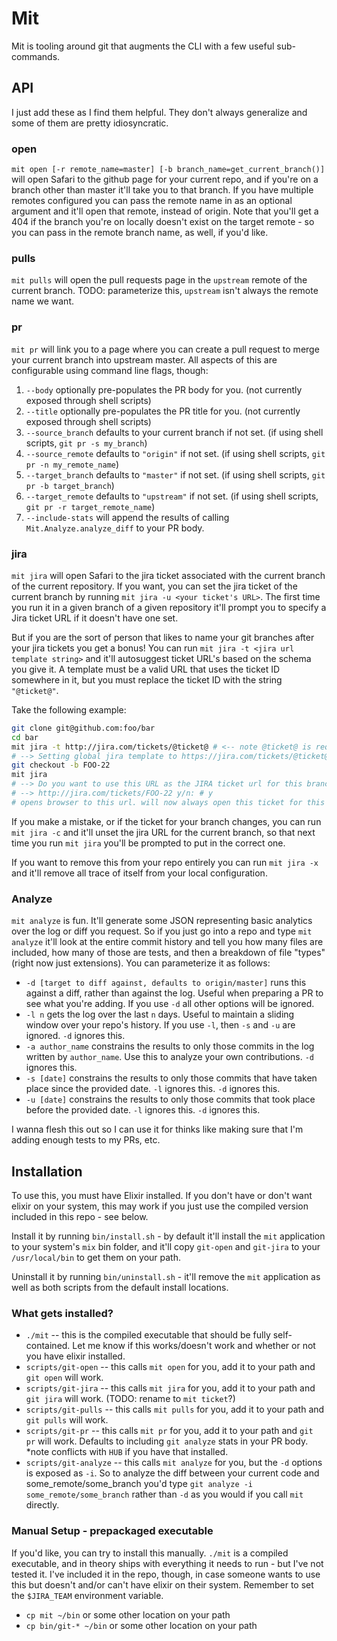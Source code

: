 # Mit

Mit is tooling around git that augments the CLI with a few useful sub-commands.

## API

I just add these as I find them helpful. They don't always generalize and some of them are pretty idiosyncratic.

### open

`mit open [-r remote_name=master] [-b branch_name=get_current_branch()]` will open Safari to the github page for your current repo, and if you're on a branch other than master it'll take you to that branch. If you have multiple remotes configured you can pass the remote name in as an optional argument and it'll open that remote, instead of origin. Note that you'll get a 404 if the branch you're on locally doesn't exist on the target remote - so you can pass in the remote branch name, as well, if you'd like.

### pulls

`mit pulls` will open the pull requests page in the `upstream` remote of the current branch. TODO: parameterize this, `upstream` isn't always the remote name we want.

### pr

`mit pr` will link you to a page where you can create a pull request to merge your current branch into upstream master. All aspects of this are configurable using command line flags, though:

1. `--body` optionally pre-populates the PR body for you. (not currently exposed through shell scripts)
2. `--title` optionally pre-populates the PR title for you. (not currently exposed through shell scripts)
3. `--source_branch` defaults to your current branch if not set. (if using shell scripts, `git pr -s my_branch`)
4. `--source_remote` defaults to `"origin"` if not set. (if using shell scripts, `git pr -n my_remote_name`)
5. `--target_branch` defaults to `"master"` if not set. (if using shell scripts, `git pr -b target_branch`)
6. `--target_remote` defaults to `"upstream"` if not set. (if using shell scripts, `git pr -r target_remote_name`)
7. `--include-stats` will append the results of calling `Mit.Analyze.analyze_diff` to your PR body.

### jira

`mit jira` will open Safari to the jira ticket associated with the current branch of the current repository. If you want, you can set the jira ticket of the current branch by running `mit jira -u <your ticket's URL>`. The first time you run it in a given branch of a given repository  it'll prompt you to specify a Jira ticket URL if it doesn't have one set.

But if you are the sort of person that likes to name your git branches after your jira tickets you get a bonus! You can run `mit jira -t <jira url template string>` and it'll autosuggest ticket URL's based on the schema you give it. A template must be a valid URL that uses the ticket ID somewhere in it, but you must replace the ticket ID with the string `"@ticket@"`.

Take the following example:

```bash
git clone git@github.com:foo/bar
cd bar
mit jira -t http://jira.com/tickets/@ticket@ # <-- note @ticket@ is required!
# --> Setting global jira template to https://jira.com/tickets/@ticket@
git checkout -b FOO-22
mit jira
# --> Do you want to use this URL as the JIRA ticket url for this branch of this repository?
# --> http://jira.com/tickets/FOO-22 y/n: # y
# opens browser to this url. will now always open this ticket for this branch on this repo.
```

If you make a mistake, or if the ticket for your branch changes, you can run `mit jira -c` and it'll unset the jira URL for the current branch, so that next time you run `mit jira` you'll be prompted to put in the correct one.

If you want to remove this from your repo entirely you can run `mit jira -x` and it'll remove all trace of itself from your local configuration.

### Analyze

`mit analyze` is fun. It'll generate some JSON representing basic analytics over the log or diff you request. So if you just go into a repo and type `mit analyze` it'll look at the entire commit history and tell you how many files are included, how many of those are tests, and then a breakdown of file "types" (right now just extensions). You can parameterize it as follows:

* `-d [target to diff against, defaults to origin/master]` runs this against a diff, rather than against the log. Useful when preparing a PR to see what you're adding. If you use `-d` all other options will be ignored.
* `-l n` gets the log over the last `n` days. Useful to maintain a sliding window over your repo's history. If you use `-l`, then `-s` and `-u` are ignored. `-d` ignores this.
* `-a author_name` constrains the results to only those commits in the log written by `author_name`. Use this to analyze your own contributions. `-d` ignores this.
* `-s [date]` constrains the results to only those commits that have taken place since the provided date. `-l` ignores this. `-d` ignores this.
* `-u [date]` constrains the results to only those commits that took place before the provided date. `-l` ignores this. `-d` ignores this.


I wanna flesh this out so I can use it for thinks like making sure that I'm adding enough tests to my PRs, etc.

## Installation

To use this, you must have Elixir installed. If you don't have or don't want elixir on your system, this may work if you just use the compiled version included in this repo - see below.

Install it by running `bin/install.sh` - by default it'll install the `mit` application to your system's `mix` bin folder, and it'll copy `git-open` and `git-jira` to your `/usr/local/bin` to get them on your path.

Uninstall it by running `bin/uninstall.sh` - it'll remove the `mit` application as well as both scripts from the default install locations.

### What gets installed?

* `./mit` -- this is the compiled executable that should be fully self-contained. Let me know if this works/doesn't work and whether or not you have elixir installed.
* `scripts/git-open` -- this calls `mit open` for you, add it to your path and `git open` will work.
* `scripts/git-jira` -- this calls `mit jira` for you, add it to your path and `git jira` will work. (TODO: rename to `mit ticket`?)
* `scripts/git-pulls` -- this calls `mit pulls` for you, add it to your path and `git pulls` will work.
* `scripts/git-pr` -- this calls `mit pr` for you, add it to your path and `git pr` will work. Defaults to including `git analyze` stats in your PR body. *note conflicts with `HUB` if you have that installed.
* `scripts/git-analyze` -- this calls `mit analyze` for you, but the `-d` options is exposed as `-i`. So to analyze the diff between your current code and some_remote/some_branch you'd type `git analyze -i some_remote/some_branch` rather than `-d` as you would if you call `mit` directly.

### Manual Setup - prepackaged executable

If you'd like, you can try to install this manually. `./mit` is a compiled executable, and in theory ships with everything it needs to run - but I've not tested it. I've included it in the repo, though, in case someone wants to use this but doesn't and/or can't have elixir on their system. Remember to set the `$JIRA_TEAM` environment variable.

* `cp mit ~/bin` or some other location on your path
* `cp bin/git-* ~/bin` or some other location on your path
